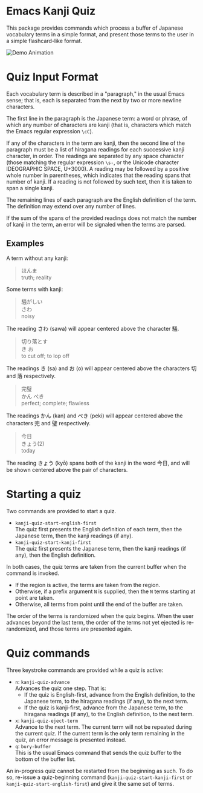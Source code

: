 # Emacs Kanji Quiz

This package provides commands which process a buffer of Japanese
vocabulary terms in a simple format, and present those terms to the
user in a simple flashcard-like format.

![Demo Animation](../assets/kanji-quiz-demo.gif?raw=true)

# Quiz Input Format

Each vocabulary term is described in a "paragraph," in the usual Emacs
sense; that is, each is separated from the next by two or more newline
characters.

The first line in the paragraph is the Japanese term: a word or
phrase, of which any number of characters are kanji (that is,
characters which match the Emacs regular expression `\cC`).

If any of the characters in the term are kanji, then the second line
of the paragraph must be a list of hiragana readings for each
successive kanji character, in order.  The readings are separated by
any space character (those matching the regular expression `\s-`, or
the Unicode character IDEOGRAPHIC SPACE, U+3000).  A reading may be
followed by a positive whole number in parentheses, which indicates
that the reading spans that number of kanji.  If a reading is not
followed by such text, then it is taken to span a single kanji.

The remaining lines of each paragraph are the English definition of
the term.  The definition may extend over any number of lines.

If the sum of the spans of the provided readings does not match the
number of kanji in the term, an error will be signaled when the terms
are parsed.

## Examples

A term without any kanji:

> ほんま  
> truth; reality

Some terms with kanji:

> 騒がしい  
> さわ  
> noisy

The reading さわ (sawa) will appear centered above the character 騒.

> 切り落とす  
> き お  
> to cut off; to lop off

The readings き (sa) and お (o) will appear centered above the characters
切 and 落 respectively.

> 完璧  
> かん ぺき  
> perfect; complete; flawless

The readings かん (kan) and ぺき (peki) will appear centered above the
characters 完 and 璧 respectively.

> 今日  
> きょう(2)  
> today

The reading きょう (kyō) spans both of the kanji in the word 今日, and
will be shown centered above the pair of characters.

# Starting a quiz

Two commands are provided to start a quiz.

* `kanji-quiz-start-english-first`  
  The quiz first presents the English definition of each term, then
  the Japanese term, then the kanji readings (if any).
* `kanji-quiz-start-kanji-first`  
  The quiz first presents the Japanese term, then the kanji readings
  (if any), then the English definition.

In both cases, the quiz terms are taken from the current buffer when
the command is invoked.

* If the region is active, the terms are taken from the region.
* Otherwise, if a prefix argument `N` is supplied, then the `N` terms
  starting at point are taken.
* Otherwise, all terms from point until the end of the buffer are
  taken.
  
The order of the terms is randomized when the quiz begins.  When the
user advances beyond the last term, the order of the terms not yet
ejected is re-randomized, and those terms are presented again.

# Quiz commands

Three keystroke commands are provided while a quiz is active:

* `n`: `kanji-quiz-advance`  
  Advances the quiz one step.  That is:
  * If the quiz is English-first, advance from the English definition,
    to the Japanese term, to the hiragana readings (if any), to the
    next term.
  * If the quiz is kanji-first, advance from the Japanese term, to the
    hiragana readings (if any), to the English definition, to the next
    term.
* `x`: `kanji-quiz-eject-term`  
  Advance to the next term.  The current term will not be repeated
  during the current quiz.  If the current term is the only term
  remaining in the quiz, an error message is presented instead.
* `q`: `bury-buffer`  
  This is the usual Emacs command that sends the quiz buffer to the
  bottom of the buffer list.

An in-progress quiz cannot be restarted from the beginning as such.
To do so, re-issue a quiz-beginning command
(`kanji-quiz-start-kanji-first` or `kanji-quiz-start-english-first`)
and give it the same set of terms.
